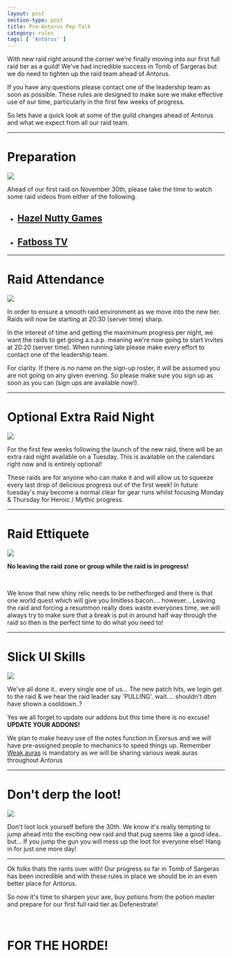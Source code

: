 ```yaml
---
layout: post
section-type: post
title: Pre-Antorus Pep-Talk
category: rules
tags: [ 'Antorus' ]
---
```



<p class="lead">With new raid right around the corner we're finally moving into our first full raid tier as a guild! We've had incredible success in Tomb of Sargeras but we do need to tighten up the raid team ahead of Antorus. </p>

<p>If you have any questions please contact one of the leadership team as soon as possible. These rules are designed to make sure we make effective use of our time, particularly in the first few weeks of progress.</p>

<p class="lead">
So lets have a quick look at some of the guild changes ahead of Antorus and what we expect from all our raid team.
</p>
<div class="container">
	<hr>
	<h1>Preparation</h1>
	<div class="row">
		<!--src =????? -->
		<img class="img img-responsive" style="max-width: 60% !important" src="/img/voss.jpg"/>
		<p>Ahead of our first raid on November 30th, please take the time to watch some raid videos from either of the following.</p>
		<ul class="list-group">
			<li class="list-group-item"><h2><a href="https://www.youtube.com/channel/UCMGVp_GnkhHZROIfRdXpo4Q">Hazel Nutty Games</a></h2></li>
			<li class="list-group-item"><h2><a href="https://www.youtube.com/user/FatbossTV">Fatboss TV</a></h2></li>
		</ul>
	</div>
	<hr>
	<div class="row">
		<h1>Raid Attendance</h1>
		<!--src = http://wow.zamimg.com/uploads/screenshots/normal/529897.jpg -->
		<img class="img img-responsive" src="/img/summon.jpg" style="max-width: 60% !important"/>
		<p>In order to ensure a smooth raid environment as we move into the new tier. Raids will now be starting at 20:30 (server time) sharp.</p>
		<p>In the interest of time and getting the maxmimum progress per night, we want the raids to get going a.s.a.p. meaning we're now going to start invites at 20:20 (server time). When running late please make every effort to contact one of the leadership team.</p>
		<p>For clarity. If there is no name on the sign-up roster, it will be assumed you are not going on any given evening. So please make sure you sign up as soon as you can (sign ups are available now!).</p>
	</div>
	<hr>
	<div class="row">
		<h1>Optional Extra Raid Night</h1>
		<!--src= https://wobc.wordpress.com/tag/world-of-warcraft/-->
		<img class="img img-responsive" src="{{base}}/img/actual_progress.jpg" style="max-width: 60% !important"/>
		<br/>
		<p>For the first few weeks following the launch of the new raid, there will be an extra raid night available on a Tuesday. This is available on the calendars right now and is entirely optional!</p>
		<p>These raids are for anyone who can make it and will allow us to squeeze every last drop of delicious progress out of the first week! In future tuesday's may become a normal clear for gear runs whilst focusing Monday &amp; Thursday for Heroic / Mythic progress. </p>
	</div>
	<hr>
	<div class="row">
		<h1>Raid Ettiquete</h1>
		<img class="img img-responsive" src="/img/test.png"/>
		<p class="text-center"><b>No leaving the raid zone or group while the raid is in progress!</b></p>
		<br/>
		<p>We know that new shiny relic needs to be netherforged and there is that one world quest which will give you limitless bacon.... however... Leaving the raid and forcing a resummon really does waste everyones time, we will always try to make sure that a break is put in around half way through the raid so then is the perfect time to do what you need to!</p>
	</div>
	<hr>
	<div class="row">
			<h1>Slick UI Skills</h1>
			<!--src="https://www.pinterest.co.uk/gonimaya/wow/?lp=true"-->
			<img class="img img-responsive" src="/img/kael.jpg" style="max-width:60%"/>
			<br/>
			<p> We've all done it.. every single one of us... The new patch hits, we login get to the raid &amp; we hear the raid leader say 'PULLING'.
			wait.... shouldn't dbm have shown a cooldown..? </p>
			<p> Yes we all forget to update our addons but this time there is no excuse! <b>UPDATE YOUR ADDONS!</b></p>
			<p>We plan to make heavy use of the notes function in Exorsus and we will have pre-assigned people to mechanics to speed things up. Remember <a href="https://www.curseforge.com/wow/addons/weakauras-2">Weak auras</a> is mandatory as we will be sharing various weak auras throughout Antorus</p>
	</div>
	<hr>
	<div class="row">
		<h1>Don't derp the loot!</h1>
		<!--src= http://www.buzzmmo.com/wp-content/uploads/2015/12/TreasureGoblin.png -->
		<img class="img img-responsive" src="/img/treasuregoblin.png"/>
		<br/>
		<p>Don't loot lock yourself before the 30th. We know it's really tempting to jump ahead into the exciting new raid and that pug seems like a good idea.. but... If you jump the gun you will mess up the loot for everyone else! Hang in for just one more day!</p>
	</div>
	<hr>
	<div class="row">
		<p> Ok folks thats the rants over with! Our progress so far in Tomb of Sargeras has been incredible and with these rules in place we should be in an even better place for Antorus. </p>
		<p> So now it's time to sharpen your axe, buy potions from the potion master and prepare for our first full raid tier as Defenestrate!</p>
		<br/>
		<h1 class="text-center"><b>FOR THE HORDE!</b></h1>
	</div>
</div>
